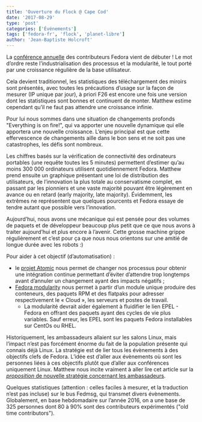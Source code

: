 ```yaml
---
title: 'Ouverture du Flock @ Cape Cod'
date: '2017-08-29'
type: 'post'
categories: ['Événements']
tags: ['fedora-fr', 'flock', 'planet-libre']
author: 'Jean-Baptiste Holcroft'
---
```


La [conférence annuelle](http://flocktofedora.org) des contributeurs Fedora vient de débuter ! Le mot d’ordre reste l’industrialisation des processus et la modularité, le tout porté par une croissance régulière de la base utilisateur.

Cela devient traditionnel, les statistiques des téléchargement des miroirs sont présentés, avec toutes les précautions d’usage sur la façon de mesurer (IP unique par jour), à priori F26 est encore une fois une version dont les statistiques sont bonnes et continuent de monter. Matthew estime cependant qu’il ne faut pas attendre une croissance infinie.

Pour lui nous sommes dans une situation de changements profonds "Everything is on fire!", qui va apporter une nouvelle dynamique qui elle apportera une nouvelle croissance. L’enjeu principal est que cette effervescence de changements aille dans le bon sens et ne soit pas une catastrophes, les défis sont nombreux.

Les chiffres basés sur la vérification de connectivité des ordinateurs portables (une requête toutes les 5 minutes) permettent d’estimer qu’au moins 300 000 ordinateurs utilisent quotidiennement Fedora. Matthew prend ensuite un graphique présentant une loi de distribution des utilisateurs, de l’innovation la plus totale au conservatisme complet, en passant par les pionniers et une vaste majorité pouvant être légèrement en avance ou en retard (early majority, late majority). Évidemment, les extrêmes ne représentent que quelques pourcents et Fedora essaye de tendre autant que possible vers l’innovation.

Aujourd’hui, nous avons une mécanique qui est pensée pour des volumes de paquets et de développeur beaucoup plus petit que ce que nous avons à traiter aujourd’hui et plus encore à l’avenir. Cette grosse machine grippe régulièrement et c’est pour ça que nous nous orientons sur une amitié de longue durée avec les robots :)

Pour aider à cet objectif (d’automatisation) :

* le [projet Atomic](http://www.projectatomic.io) nous permet de changer nos processus pour obtenir une intégration continue permettant d’éviter d’attendre trop longtemps avant d’annuler un changement ayant des impacts négatifs ;
* [Fedora modularity](https://docs.pagure.org/modularity/) nous permet à partir d’un module unique produire des conteneurs, des paquets RPM et des flatpaks pour adresser respectivement le « Cloud », les serveurs et postes de travail.
    * La modularité devrait aider également à fluidifier le lien EPEL - Fedora en offrant des paquets ayant des cycles de vie plus variables. Sauf erreur, les EPEL sont les paquets Fedora installables sur CentOs ou RHEL.

Historiquement, les ambassadeurs allaient sur les salons Linux, mais l’impact n’est pas forcément énorme du fait de la population présente qui connais déjà Linux. La stratégie est de lier tous les évènements à des objectifs clefs de Fedora. L’idée est d’aller aux évènements où sont les personnes liées à ces objectifs plutôt que d’aller aux conférences uniquement Linux.
Matthew nous incite vraiment à aller lire cet article sur la [*proposition* de nouvelle stratégie concernant les ambassadeurs](https://communityblog.fedoraproject.org/ambassadors-fedora-strategy/).

Quelques statistiques (attention : celles faciles à mesurer, et la traduction n’est pas incluse) sur le bus Fedmsg, qui transmet divers évènements. Globalement, en base hebdomadaire sur l’année 2016, on a une base de 325 personnes dont 80 à 90% sont des contributeurs expérimentés ("old time contributors").

